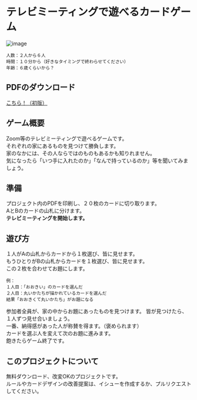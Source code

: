 # テレビミーティングで遊べるカードゲーム
![image](https://user-images.githubusercontent.com/4956743/77150240-ca6e6700-6ad6-11ea-9d70-0bd8487e972d.png)
```
人数：２人から６人
時間：１０分から（好きなタイミングで終わらせてください）
年齢：６歳くらいから？
```
## PDFのダウンロード
[こちら！（初版）](https://github.com/gift10industry/video-chat-games/releases/download/v.0.1.0/Cards.pdf)
## ゲーム概要
Zoom等のテレビミーティングで遊べるゲームです。  
それぞれの家にあるものを見つけて勝負します。  
家のなかには、その人ならではのものもあるかも知りれません。  
気になったら「いつ手に入れたのか」「なんで持っているのか」等を聞いてみましょう。
## 準備
プロジェクト内のPDFを印刷し、２０枚のカードに切り取ります。  
AとBのカードの山札に分けます。  
__テレビミーティングを開始します。__
## 遊び方
１人がAの山札からカードから１枚選び、皆に見せます。  
もうひとりがBの山札からカードを１枚選び、皆に見せます。  
この２枚を合わせてお題にします。
```
例：
１人目：「おおきい」のカードを選んだ
２人目：丸いかたちが描かれているカードを選んだ
結果「おおきくて丸いかたち」がお題になる
```
参加者全員が、家の中からお題にあったものを見つけます。 
皆が見つけたら、１人ずつ見せ合いましょう。  
一番、納得感があった人が称賛を得ます。（褒められます）  
カードを選ぶ人を変えて次のお題に進みます。  
飽きたらゲーム終了です。  
## このプロジェクトについて
無料ダウンロード、改変OKのプロジェクトです。  
ルールやカードデザインの改善提案は、イシューを作成するか、プルリクエストしてください。
